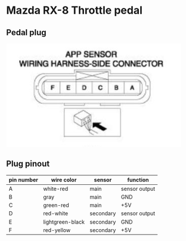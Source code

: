 # Mazda RX-8 Throttle pedal

## Pedal plug

![pedal plug picture](./rx8-throttle-pedal-plug.png)

## Plug pinout

| pin number | wire color       | sensor    | function       |
| ---------- | ---------------- | --------- | -------------- |
| A          | white-red        | main      | sensor output  |
| B          | gray             | main      | GND            |
| C          | green-red        | main      | +5V            |
| D          | red-white        | secondary | sensor output |
| E          | lightgreen-black | secondary | GND            |
| F          | red-yellow       | secondary | +5V            |

